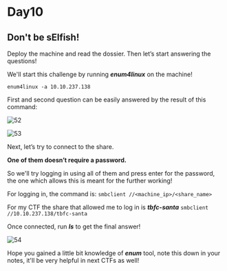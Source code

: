 # Day10

## Don't be sElfish!

Deploy the machine and read the dossier. Then let’s start answering the questions!

We'll start this challenge by running ***enum4linux*** on the machine!

`enum4linux -a 10.10.237.138`

First and second question can be easily answered by the result of this command:


![52](https://user-images.githubusercontent.com/83836972/122341831-89773380-cf61-11eb-8102-2b3dbb3d9955.PNG)

![53](https://user-images.githubusercontent.com/83836972/122341895-9d229a00-cf61-11eb-9a12-ca03e3d68cf0.PNG)

Next, let’s try to connect to the share. 

**One of them doesn’t require a password.**

So we'll try logging in using all of them and press enter for the password, the one which allows this is meant for the further working!

For logging in, the command is:
`smbclient //<machine_ip>/<share_name>`

For my CTF the share that allowed me to log in is ***tbfc-santa***
`smbclient //10.10.237.138/tbfc-santa`

Once connected, run ***ls*** to get the final answer!

![54](https://user-images.githubusercontent.com/83836972/122341948-ac094c80-cf61-11eb-8350-f9a0d871eb48.PNG)

Hope you gained a little bit knowledge of ***enum*** tool, note this down in your notes, it'll be very helpful in next CTFs as well!

